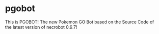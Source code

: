 # pgobot
This is PGOBOT! The new Pokemon GO Bot based on the Source Code of the latest version of necrobot 0.9.7!
